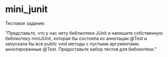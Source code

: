 # mini_junit
Тестовое задание:
 
"Представьте, что у нас нету библиотеки JUnit и напишите собственную библиотеку miniJUnit, которая бы состояла из аннотации @Test и запускала бы все public void методы c пустыми аргументами, аннотированные @Test. Предоставьте набор тестов для библиотеки."
 

